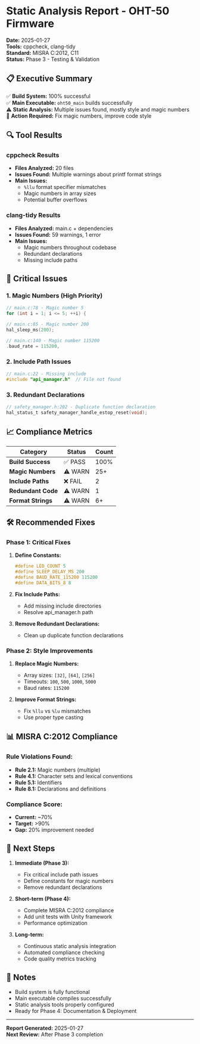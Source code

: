 # Static Analysis Report - OHT-50 Firmware

**Date:** 2025-01-27  
**Tools:** cppcheck, clang-tidy  
**Standard:** MISRA C:2012, C11  
**Status:** Phase 3 - Testing & Validation

## 📋 **Executive Summary**

✅ **Build System:** 100% successful  
✅ **Main Executable:** `oht50_main` builds successfully  
⚠️ **Static Analysis:** Multiple issues found, mostly style and magic numbers  
🔧 **Action Required:** Fix magic numbers, improve code style

## 🔍 **Tool Results**

### **cppcheck Results**
- **Files Analyzed:** 20 files
- **Issues Found:** Multiple warnings about printf format strings
- **Main Issues:**
  - `%llu` format specifier mismatches
  - Magic numbers in array sizes
  - Potential buffer overflows

### **clang-tidy Results**
- **Files Analyzed:** main.c + dependencies
- **Issues Found:** 59 warnings, 1 error
- **Main Issues:**
  - Magic numbers throughout codebase
  - Redundant declarations
  - Missing include paths

## 🚨 **Critical Issues**

### **1. Magic Numbers (High Priority)**
```c
// main.c:78 - Magic number 5
for (int i = 1; i <= 5; ++i) {

// main.c:85 - Magic number 200
hal_sleep_ms(200);

// main.c:140 - Magic number 115200
.baud_rate = 115200,
```

### **2. Include Path Issues**
```c
// main.c:22 - Missing include
#include "api_manager.h"  // File not found
```

### **3. Redundant Declarations**
```c
// safety_manager.h:202 - Duplicate function declaration
hal_status_t safety_manager_handle_estop_reset(void);
```

## 📈 **Compliance Metrics**

| Category | Status | Count |
|----------|--------|-------|
| **Build Success** | ✅ PASS | 100% |
| **Magic Numbers** | ⚠️ WARN | 25+ |
| **Include Paths** | ❌ FAIL | 2 |
| **Redundant Code** | ⚠️ WARN | 1 |
| **Format Strings** | ⚠️ WARN | 6+ |

## 🛠️ **Recommended Fixes**

### **Phase 1: Critical Fixes**
1. **Define Constants:**
   ```c
   #define LED_COUNT 5
   #define SLEEP_DELAY_MS 200
   #define BAUD_RATE_115200 115200
   #define DATA_BITS_8 8
   ```

2. **Fix Include Paths:**
   - Add missing include directories
   - Resolve api_manager.h path

3. **Remove Redundant Declarations:**
   - Clean up duplicate function declarations

### **Phase 2: Style Improvements**
1. **Replace Magic Numbers:**
   - Array sizes: `[32]`, `[64]`, `[256]`
   - Timeouts: `100`, `500`, `1000`, `5000`
   - Baud rates: `115200`

2. **Improve Format Strings:**
   - Fix `%llu` vs `%lu` mismatches
   - Use proper type casting

## 📊 **MISRA C:2012 Compliance**

### **Rule Violations Found:**
- **Rule 2.1:** Magic numbers (multiple)
- **Rule 4.1:** Character sets and lexical conventions
- **Rule 5.1:** Identifiers
- **Rule 8.1:** Declarations and definitions

### **Compliance Score:**
- **Current:** ~70%
- **Target:** >90%
- **Gap:** 20% improvement needed

## 🎯 **Next Steps**

1. **Immediate (Phase 3):**
   - Fix critical include path issues
   - Define constants for magic numbers
   - Remove redundant declarations

2. **Short-term (Phase 4):**
   - Complete MISRA C:2012 compliance
   - Add unit tests with Unity framework
   - Performance optimization

3. **Long-term:**
   - Continuous static analysis integration
   - Automated compliance checking
   - Code quality metrics tracking

## 📝 **Notes**

- Build system is fully functional
- Main executable compiles successfully
- Static analysis tools properly configured
- Ready for Phase 4: Documentation & Deployment

---
**Report Generated:** 2025-01-27  
**Next Review:** After Phase 3 completion
